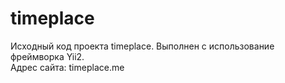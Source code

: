 # timeplace
Исходный код проекта timeplace. Выполнен с использование фреймворка Yii2.  
Адрес сайта: timeplace.me
